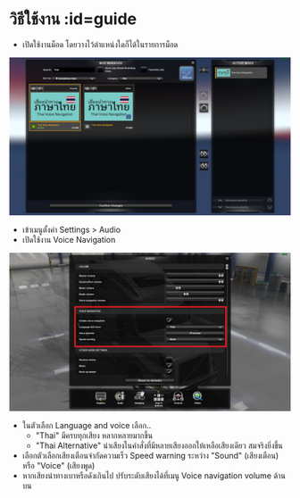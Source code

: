# วิธีใช้งาน :id=guide

- เปิดใช้งานม็อด โดยวางไว้ตำแหน่งใดก็ได้ในรายการม็อด

![รายการม็อด](images/mod-manager.jpg)

- เข้าเมนูตั้งค่า Settings > Audio
- เปิดใช้งาน Voice Navigation

![ตั้งค่าเสียงนำทาง](images/audio-settings.jpg)

- ในตัวเลือก Language and voice เลือก..
  - "Thai" มีครบทุกเสียง หลากหลายมากขึ้น
  - "Thai Alternative" นำเสียงในคำสั่งที่มีหลายเสียงออกให้เหลือเสียงเดียว สมจริงยิ่งขึ้น
- เลือกตัวเลือกเสียงเตือนจำกัดความเร็ว Speed warning ระหว่าง "Sound" (เสียงเตือน) หรือ "Voice" (เสียงพูด)
- หากเสียงนำทางเบาหรือดังเกินไป ปรับระดับเสียงได้ที่เมนู Voice navigation volume ด้านบน